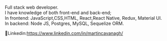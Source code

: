 

<!--
**CavanaghMartin/CavanaghMartin** is a ✨ _special_ ✨ repository because its `README.md` (this file) appears on your GitHub profile.


Here are some ideas to get you started:

- 🔭 I’m currently working on ...
- 🌱 I’m currently learning ...
- 👯 I’m looking to collaborate on ...
- 🤔 I’m looking for help with ...
- 💬 Ask me about ...
- 📫 How to reach me: ...
- 😄 Pronouns: ...
- ⚡ Fun fact: ...
🌱 I’m currently learning Java<br/>

-->
Full stack web developer.<br/>
I have knowledge of both front-end and back-end;<br/>
In frontend: JavaScript,CSS,HTML, React,React Native, Redux, Material UI.<br/> In backend: Node JS, Postgres, MySQL, Sequelize ORM. <br/>


💬Linkedin:https://www.linkedin.com/in/martincavanagh/<br/>

